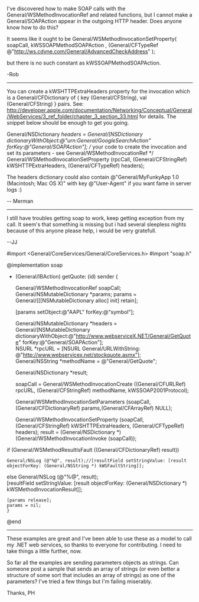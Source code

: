 I've discovered how to make SOAP calls with the General/WSMethodInvocationRef and related functions, but I cannot make a General/SOAPAction appear in the outgoing HTTP header. Does anyone know how to do this?

It seems like it ought to be     General/WSMethodInvocationSetProperty( 
    soapCall, 
    kWSSOAPMethodSOAPAction , 
    (General/CFTypeRef @"http://ws.cdyne.com/General/AdvancedCheckAddress" );

but there is no such constant as kWSSOAPMethodSOAPAction.

-Rob

----

You can create a kWSHTTPExtraHeaders property for the invocation which is a General/CFDictionary of { key (General/CFString), val (General/CFString) } pairs. See:
http://developer.apple.com/documentation/Networking/Conceptual/General/WebServices/3_ref_folder/chapter_3_section_33.html
for details. The snippet below should be enough to get you going.
    
General/NSDictionary *headers = General/[NSDictionary dictionaryWithObject:@"urn:General/GoogleSearchAction" forKey:@"General/SOAPAction"];
/* your code to create the invocation and set its parameters - see General/WSMethodInvocationRef */
General/WSMethodInvocationSetProperty (rpcCall, (General/CFStringRef) kWSHTTPExtraHeaders, (General/CFTypeRef) headers);


The headers dictionary could also contain @"General/MyFunkyApp 1.0 (Macintosh; Mac OS X)" with key @"User-Agent" if you want fame in server logs :)

-- Merman

----

I still have troubles getting soap to work, keep getting exception from my call.
It seem's that something is missing but i had several sleepless nights because of this anyone please help, i would be very gratefull.

--JJ

    

#import <General/CoreServices/General/CoreServices.h>
#import "soap.h"


@implementation soap


- (General/IBAction) getQuote: (id) sender {	
																																											
	
	General/WSMethodInvocationRef soapCall;
	General/NSMutableDictionary *params;
	params     = General/[[[NSMutableDictionary alloc] init] retain];



	[params setObject:@"AAPL" forKey:@"symbol"];
	
		
	General/NSMutableDictionary *headers = General/[NSMutableDictionary dictionaryWithObject:@"http://www.webserviceX.NET/General/GetQuote" forKey:@"General/SOAPAction"];	
	NSURL *rpcURL = [NSURL General/URLWithString: @"http://www.webservicex.net/stockquote.asmx"];	
	General/NSString *methodName = @"General/GetQuote";	
	
	General/NSDictionary *result;
	

	soapCall = General/WSMethodInvocationCreate ((General/CFURLRef) rpcURL, (General/CFStringRef) methodName, kWSSOAP2001Protocol);
	
	General/WSMethodInvocationSetParameters (soapCall, (General/CFDictionaryRef) params,(General/CFArrayRef) NULL);
	
	General/WSMethodInvocationSetProperty (soapCall, (General/CFStringRef) kWSHTTPExtraHeaders, (General/CFTypeRef) headers);
	result = (General/NSDictionary *) (General/WSMethodInvocationInvoke (soapCall));
		

if (General/WSMethodResultIsFault ((General/CFDictionaryRef) result)) 
	
	General/NSLog (@"%@", result);//[resultField setStringValue: [result objectForKey: (General/NSString *) kWSFaultString]];	


else 
	General/NSLog (@"%@", result);	
	[resultField setStringValue: [result objectForKey: (General/NSDictionary *) kWSMethodInvocationResult]];	
	
	[params release];
	params = nil;
	} 



@end



----
These examples are great and I've been able to use these as a model to call my .NET web services, so thanks to everyone for contributing. I need to take things a little further, now.

So far all the examples are sending parameters objects as strings. Can someone post a sample that sends an array of strings (or even better a structure of some sort that includes an array of strings) as one of the parameters? I've tried a few things but I'm failing miserably.

Thanks, 
PH